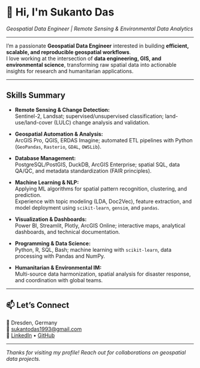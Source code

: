 # 👋 Hi, I'm **Sukanto Das**
*Geospatial Data Engineer | Remote Sensing & Environmental Data Analytics*

---

I’m a passionate **Geospatial Data Engineer** interested in building **efficient, scalable, and reproducible geospatial workflows**.  
I love working at the intersection of **data engineering, GIS, and environmental science**, transforming raw spatial data into actionable insights for research and humanitarian applications.

---

## **Skills Summary**

-  **Remote Sensing & Change Detection:**  
  Sentinel-2, Landsat; supervised/unsupervised classification; land-use/land-cover (LULC) change analysis and validation.  

-  **Geospatial Automation & Analysis:**  
  ArcGIS Pro, QGIS, ERDAS Imagine; automated ETL pipelines with Python (`GeoPandas`, `Rasterio`, `GDAL`, `OWSLib`).  

-  **Database Management:**  
  PostgreSQL/PostGIS, DuckDB, ArcGIS Enterprise; spatial SQL, data QA/QC, and metadata standardization (FAIR principles).  

 -  **Machine Learning & NLP:**  
  Applying ML algorithms for spatial pattern recognition, clustering, and prediction.  
  Experience with topic modeling (LDA, Doc2Vec), feature extraction, and model deployment using `scikit-learn`, `gensim`, and `pandas`.  

- **Visualization & Dashboards:**  
  Power BI, Streamlit, Plotly, ArcGIS Online; interactive maps, analytical dashboards, and technical documentation.  

-  **Programming & Data Science:**  
  Python, R, SQL, Bash; machine learning with `scikit-learn`, data processing with Pandas and NumPy.  

-  **Humanitarian & Environmental IM:**  
  Multi-source data harmonization, spatial analysis for disaster response, and coordination with global teams.

---


## 📫 **Let’s Connect**
📍 Dresden, Germany  
📧 [sukantodas1993@gmail.com](mailto:sukantodas1993@gmail.com)  
🔗 [LinkedIn](https://www.linkedin.com/in/sukanto-das/) • [GitHub](https://github.com/Sukanto54cl)

---

 *Thanks for visiting my profile! Reach out for collaborations on geospatial data projects.*
